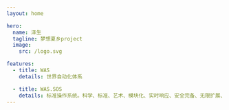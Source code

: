 ```yaml
---
layout: home

hero:
  name: 泽生
  tagline: 梦想夏乡project
  image:
    src: /logo.svg

features:
  - title: WAS
    details: 世界自动化体系

  - title: WAS.SOS
    details: 标准操作系统。科学、标准、艺术、模块化、实时响应、安全完备、无限扩展、无限兼容，适用于任何处理器
---
```

